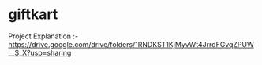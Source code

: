 # giftkart
Project Explanation :- https://drive.google.com/drive/folders/1RNDKST1KjMyvWt4JrrdFGvqZPUW__S_X?usp=sharing